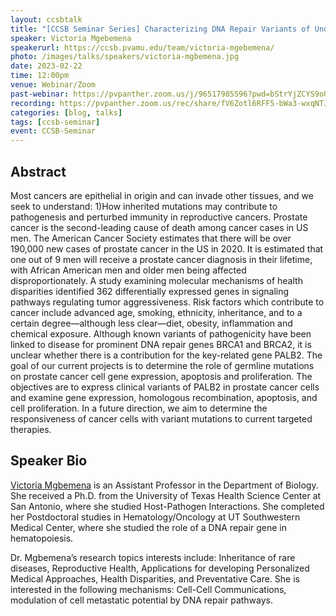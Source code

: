 ```yaml
---
layout: ccsbtalk
title: "[CCSB Seminar Series] Characterizing DNA Repair Variants of Undetermined Significance in Prostate Cancer"
speaker: Victoria Mgebemena
speakerurl: https://ccsb.pvamu.edu/team/victoria-mgebemena/
photo: /images/talks/speakers/victoria-mgbemena.jpg
date: 2023-02-22
time: 12:00pm
venue: Webinar/Zoom
past-webinar: https://pvpanther.zoom.us/j/96517985596?pwd=bStrYjZCYS9oQnVFZDRiTDB2ZjZsQT09&from=addon
recording: https://pvpanther.zoom.us/rec/share/fV6Zotl6RFF5-bWa3-wxqNTJEApksUtz7jBQypZGgSGRr19uaIGZ2GEQTgwWZ-PE.FrwkJnsMrfvsy6fW
categories: [blog, talks]
tags: [ccsb-seminar]
event: CCSB-Seminar
---
```



## Abstract

Most cancers are epithelial in origin and can invade other tissues, and we seek to understand: 1)How inherited mutations may contribute to pathogenesis and perturbed immunity in reproductive cancers. Prostate cancer is the second-leading cause of death among cancer cases in US men. The American Cancer Society estimates that there will be over 190,000 new cases of prostate cancer in the US in 2020. It is estimated that one out of 9 men will receive a prostate cancer diagnosis in their lifetime, with African American men and older men being affected disproportionately.  A study examining molecular mechanisms of health disparities identified 362 differentially expressed genes in signaling pathways regulating tumor aggressiveness. Risk factors which contribute to cancer include advanced age, smoking, ethnicity, inheritance, and to a certain degree—although less clear—diet, obesity, inflammation and chemical exposure. Although known variants of pathogenicity have been linked to disease for prominent DNA repair genes BRCA1 and BRCA2, it is unclear whether there is a contribution for the key-related gene PALB2. The goal of our current projects is to determine the role of germline mutations on prostate cancer cell gene expression, apoptosis and proliferation. The objectives are to express clinical variants of PALB2 in prostate cancer cells and examine gene expression, homologous recombination, apoptosis, and cell proliferation. In a future direction, we aim to determine the responsiveness of cancer cells with variant mutations to current targeted therapies.




## Speaker Bio
[Victoria Mgbemena](https://ccsb.pvamu.edu/team/victoria-mgebemena/) is an Assistant Professor in the Department of Biology. She received a Ph.D. from the University of Texas Health Science Center at San Antonio, where she studied Host-Pathogen Interactions. She completed her Postdoctoral studies in Hematology/Oncology at UT Southwestern Medical Center, where she studied the role of a DNA repair gene in hematopoiesis.

Dr. Mgbemena’s research topics interests include: Inheritance of rare diseases, Reproductive Health, Applications for developing Personalized Medical Approaches, Health Disparities, and Preventative Care. She is interested in the following mechanisms: Cell-Cell Communications, modulation of cell metastatic potential by DNA repair pathways.


